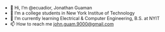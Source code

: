 - 👋 Hi, I’m @ecuadior, Jonathan Guaman
- 👀 I’m a college students in New York Institue of Technology
- 🌱 I’m currently learning Electrical & Computer Engineering, B.S. at NYIT
- 📫 How to reach me john.guam.9000@gmail.com

<!---
ecuadior/ecuadior is a ✨ special ✨ repository because its `README.md` (this file) appears on your GitHub profile.
You can click the Preview link to take a look at your changes.
--->
